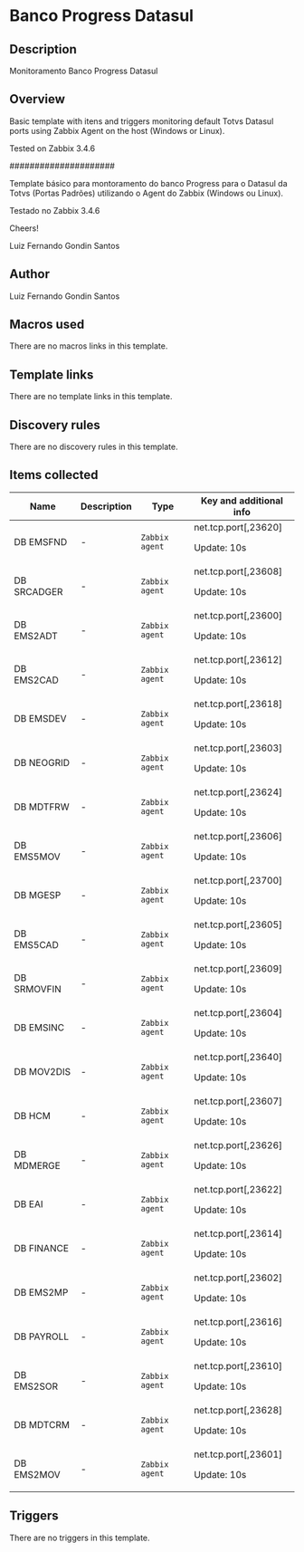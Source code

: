 # Banco Progress Datasul

## Description

Monitoramento Banco Progress Datasul

## Overview

Basic template with itens and triggers monitoring default Totvs Datasul ports using Zabbix Agent on the host (Windows or Linux).


Tested on Zabbix 3.4.6


 


#####################


 


Template básico para montoramento do banco Progress para o Datasul da Totvs (Portas Padrões) utilizando o Agent do Zabbix (Windows ou Linux).


Testado no Zabbix 3.4.6


 


Cheers!


 


Luiz Fernando Gondin Santos



## Author

Luiz Fernando Gondin Santos

## Macros used

There are no macros links in this template.

## Template links

There are no template links in this template.

## Discovery rules

There are no discovery rules in this template.

## Items collected

|Name|Description|Type|Key and additional info|
|----|-----------|----|----|
|DB EMSFND|<p>-</p>|`Zabbix agent`|net.tcp.port[,23620]<p>Update: 10s</p>|
|DB SRCADGER|<p>-</p>|`Zabbix agent`|net.tcp.port[,23608]<p>Update: 10s</p>|
|DB EMS2ADT|<p>-</p>|`Zabbix agent`|net.tcp.port[,23600]<p>Update: 10s</p>|
|DB EMS2CAD|<p>-</p>|`Zabbix agent`|net.tcp.port[,23612]<p>Update: 10s</p>|
|DB EMSDEV|<p>-</p>|`Zabbix agent`|net.tcp.port[,23618]<p>Update: 10s</p>|
|DB NEOGRID|<p>-</p>|`Zabbix agent`|net.tcp.port[,23603]<p>Update: 10s</p>|
|DB MDTFRW|<p>-</p>|`Zabbix agent`|net.tcp.port[,23624]<p>Update: 10s</p>|
|DB EMS5MOV|<p>-</p>|`Zabbix agent`|net.tcp.port[,23606]<p>Update: 10s</p>|
|DB MGESP|<p>-</p>|`Zabbix agent`|net.tcp.port[,23700]<p>Update: 10s</p>|
|DB EMS5CAD|<p>-</p>|`Zabbix agent`|net.tcp.port[,23605]<p>Update: 10s</p>|
|DB SRMOVFIN|<p>-</p>|`Zabbix agent`|net.tcp.port[,23609]<p>Update: 10s</p>|
|DB EMSINC|<p>-</p>|`Zabbix agent`|net.tcp.port[,23604]<p>Update: 10s</p>|
|DB MOV2DIS|<p>-</p>|`Zabbix agent`|net.tcp.port[,23640]<p>Update: 10s</p>|
|DB HCM|<p>-</p>|`Zabbix agent`|net.tcp.port[,23607]<p>Update: 10s</p>|
|DB MDMERGE|<p>-</p>|`Zabbix agent`|net.tcp.port[,23626]<p>Update: 10s</p>|
|DB EAI|<p>-</p>|`Zabbix agent`|net.tcp.port[,23622]<p>Update: 10s</p>|
|DB FINANCE|<p>-</p>|`Zabbix agent`|net.tcp.port[,23614]<p>Update: 10s</p>|
|DB EMS2MP|<p>-</p>|`Zabbix agent`|net.tcp.port[,23602]<p>Update: 10s</p>|
|DB PAYROLL|<p>-</p>|`Zabbix agent`|net.tcp.port[,23616]<p>Update: 10s</p>|
|DB EMS2SOR|<p>-</p>|`Zabbix agent`|net.tcp.port[,23610]<p>Update: 10s</p>|
|DB MDTCRM|<p>-</p>|`Zabbix agent`|net.tcp.port[,23628]<p>Update: 10s</p>|
|DB EMS2MOV|<p>-</p>|`Zabbix agent`|net.tcp.port[,23601]<p>Update: 10s</p>|


## Triggers

There are no triggers in this template.

